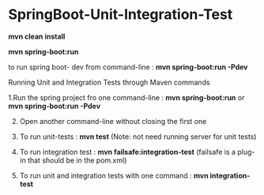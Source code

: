 # SpringBoot-Unit-Integration-Test

**mvn clean install**

**mvn spring-boot:run**

to run spring boot- dev from command-line : **mvn spring-boot:run -Pdev**

Running Unit and Integration Tests through Maven commands

1.Run the spring project fro one command-line : **mvn spring-boot:run**  or **mvn spring-boot:run -Pdev**

2. Open another command-line without closing the first one

3. To run unit-tests : **mvn test**     (Note: not need running server for unit tests)

4. To run integration test : **mvn failsafe:integration-test**     (failsafe is a plug-in that should be in the pom.xml)

5. To run unit and integration tests with one command : **mvn integration-test**

